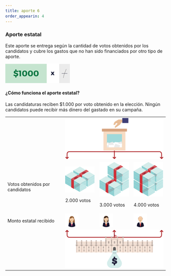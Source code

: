 ```yaml
---
title: aporte 6
order_appearin: 4
---
```

<section id="aporte-06">
  <div class="row">
    <div class="col-md-4">
      <h3>Aporte estatal</h3>
      <p>Este aporte se entrega según la cantidad de votos obtenidos por los candidatos y cubre los gastos que no han sido financiados por otro tipo de aporte.</p>
      <img src="/img/04-voto.png" alt="$1.000 por cada voto">
      <h4>¿Cómo funciona el aporte estatal?</h4>
      <p>Las candidaturas reciben $1.000 por voto obtenido en la elección. Ningún candidatos puede recibir más dinero del gastado en su campaña.</p>
    </div>
    <div class="col-md-8">
      <div class="table-responsive">
        <table class="table">
          <tbody>
            <tr>
              <td></td>
              <td colspan="3">
                <img src="/img/04-urna.png" class="img-responsive" alt="urna">
              </td>
            </tr>
            <tr>
              <td>Votos obtenidos por candidatos</td>
              <td>
                <img src="/img/04-billeton-01.png" alt="$2.000.000">
                <p>2.000 votos</p>
              </td>
              <td>
                <img src="/img/04-billeton-02.png" alt="$3.000.000">
                <p>3.000 votos</p>
              </td>
              <td>
                <img src="/img/04-billeton-03.png" alt="$4.000.000">
                <p>4.000 votos</p>
              </td>
            </tr>
            <tr>
              <td>Monto estatal recibido</td>
              <td> <img src="/img/04-candidata-01.png" alt="$2.000.000"> </td>
              <td> <img src="/img/04-candidata-03.png" alt="$3.000.000"> </td>
              <td> <img src="/img/04-candidato-02.png" alt="$4.000.000"> </td>
            </tr>
            <tr>
              <td></td>
              <td colspan="3">
                <img src="/img/04-moneda.png" class="img-responsive" alt="">
              </td>
            </tr>
          </tbody>
        </table>
      </div>
    </div>
  </div>
</section>